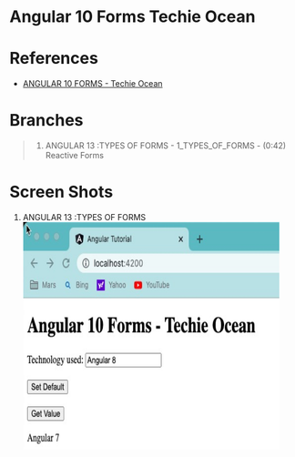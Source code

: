 # Angular 10 Forms Techie Ocean

# References
* [ANGULAR 10 FORMS - Techie Ocean](https://www.youtube.com/playlist?list=PL9Osfv2HEXE2IDfYv6ORboNc4I-5Vp7cw)

# Branches
> 1. ANGULAR 13 :TYPES OF FORMS  - 1_TYPES_OF_FORMS - (0:42) Reactive Forms

# Screen Shots

1.  ANGULAR 13 :TYPES OF FORMS                 
    <img
    src="https://github.com/johnnycowboy3033/github-resources/blob/main/Angular-10-Forms-Techie-Ocean/2_TYPES_OF_FORMS.jpg"
    alt="2_TYPES_OF_FORMS"
    style="width:450px;height:400px;">    
   
